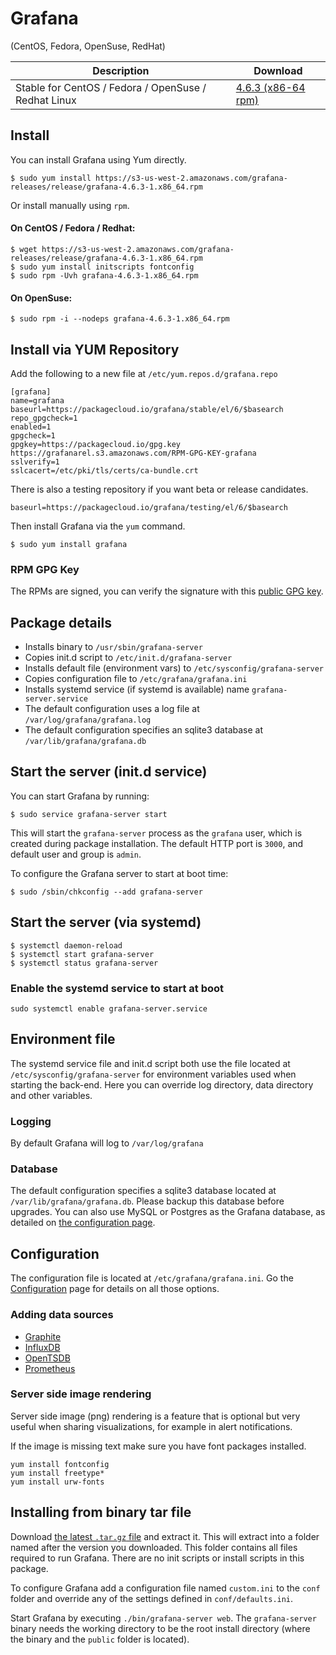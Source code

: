# Grafana

(CentOS, Fedora, OpenSuse, RedHat)

| Description                              | Download                                 |
| ---------------------------------------- | ---------------------------------------- |
| Stable for CentOS / Fedora / OpenSuse / Redhat Linux | [4.6.3 (x86-64 rpm)](https://s3-us-west-2.amazonaws.com/grafana-releases/release/grafana-4.6.3-1.x86_64.rpm) |

## Install

You can install Grafana using Yum directly.

```
$ sudo yum install https://s3-us-west-2.amazonaws.com/grafana-releases/release/grafana-4.6.3-1.x86_64.rpm

```

Or install manually using `rpm`.

#### On CentOS / Fedora / Redhat:

```
$ wget https://s3-us-west-2.amazonaws.com/grafana-releases/release/grafana-4.6.3-1.x86_64.rpm
$ sudo yum install initscripts fontconfig
$ sudo rpm -Uvh grafana-4.6.3-1.x86_64.rpm

```

#### On OpenSuse:

```
$ sudo rpm -i --nodeps grafana-4.6.3-1.x86_64.rpm

```

## Install via YUM Repository

Add the following to a new file at `/etc/yum.repos.d/grafana.repo`

```
[grafana]
name=grafana
baseurl=https://packagecloud.io/grafana/stable/el/6/$basearch
repo_gpgcheck=1
enabled=1
gpgcheck=1
gpgkey=https://packagecloud.io/gpg.key https://grafanarel.s3.amazonaws.com/RPM-GPG-KEY-grafana
sslverify=1
sslcacert=/etc/pki/tls/certs/ca-bundle.crt

```

There is also a testing repository if you want beta or release candidates.

```
baseurl=https://packagecloud.io/grafana/testing/el/6/$basearch

```

Then install Grafana via the `yum` command.

```
$ sudo yum install grafana

```

### RPM GPG Key

The RPMs are signed, you can verify the signature with this [public GPG key](https://grafanarel.s3.amazonaws.com/RPM-GPG-KEY-grafana).

## Package details

- Installs binary to `/usr/sbin/grafana-server`
- Copies init.d script to `/etc/init.d/grafana-server`
- Installs default file (environment vars) to `/etc/sysconfig/grafana-server`
- Copies configuration file to `/etc/grafana/grafana.ini`
- Installs systemd service (if systemd is available) name `grafana-server.service`
- The default configuration uses a log file at `/var/log/grafana/grafana.log`
- The default configuration specifies an sqlite3 database at `/var/lib/grafana/grafana.db`

## Start the server (init.d service)

You can start Grafana by running:

```
$ sudo service grafana-server start

```

This will start the `grafana-server` process as the `grafana` user, which is created during package installation. The default HTTP port is `3000`, and default user and group is `admin`.

To configure the Grafana server to start at boot time:

```
$ sudo /sbin/chkconfig --add grafana-server

```

## Start the server (via systemd)

```
$ systemctl daemon-reload
$ systemctl start grafana-server
$ systemctl status grafana-server

```

### Enable the systemd service to start at boot

```
sudo systemctl enable grafana-server.service

```

## Environment file

The systemd service file and init.d script both use the file located at `/etc/sysconfig/grafana-server` for environment variables used when starting the back-end. Here you can override log directory, data directory and other variables.

### Logging

By default Grafana will log to `/var/log/grafana`

### Database

The default configuration specifies a sqlite3 database located at `/var/lib/grafana/grafana.db`. Please backup this database before upgrades. You can also use MySQL or Postgres as the Grafana database, as detailed on [the configuration page](http://docs.grafana.org/installation/configuration/#database).

## Configuration

The configuration file is located at `/etc/grafana/grafana.ini`. Go the [Configuration](http://docs.grafana.org/installation/configuration/) page for details on all those options.

### Adding data sources

- [Graphite](http://docs.grafana.org/features/datasources/graphite/)
- [InfluxDB](http://docs.grafana.org/features/datasources/influxdb/)
- [OpenTSDB](http://docs.grafana.org/features/datasources/opentsdb/)
- [Prometheus](http://docs.grafana.org/features/datasources/prometheus/)

### Server side image rendering

Server side image (png) rendering is a feature that is optional but very useful when sharing visualizations, for example in alert notifications.

If the image is missing text make sure you have font packages installed.

```
yum install fontconfig
yum install freetype*
yum install urw-fonts

```

## Installing from binary tar file

Download [the latest `.tar.gz` file](https://grafana.com/get) and extract it. This will extract into a folder named after the version you downloaded. This folder contains all files required to run Grafana. There are no init scripts or install scripts in this package.

To configure Grafana add a configuration file named `custom.ini` to the `conf` folder and override any of the settings defined in `conf/defaults.ini`.

Start Grafana by executing `./bin/grafana-server web`. The `grafana-server` binary needs the working directory to be the root install directory (where the binary and the `public` folder is located).